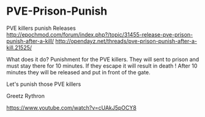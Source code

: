 # PVE-Prison-Punish
PVE killers punish
Releases
http://epochmod.com/forum/index.php?/topic/31455-release-pve-prison-punish-after-a-kill/
http://opendayz.net/threads/pve-prison-punish-after-a-kill.21525/


What does it do?
Punishment for the PVE killers. 
They will sent to prison and must stay there for 10 minutes.
If they escape it will result in death !
After 10 minutes they will be released and put in front of the gate.

Let's punish those PVE killers

Greetz  Rythron

https://www.youtube.com/watch?v=cUAkJ5pOCY8
